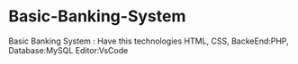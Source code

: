 # Basic-Banking-System

Basic Banking System : Have this technologies 
HTML, CSS, BackeEnd:PHP, Database:MySQL 
Editor:VsCode
